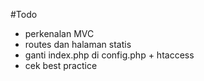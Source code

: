 #Todo
- perkenalan MVC
- routes dan halaman statis
- ganti index.php di config.php + htaccess
- cek best practice
